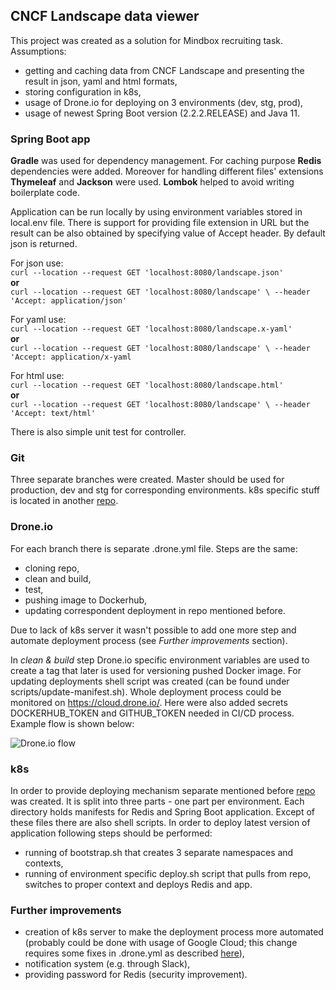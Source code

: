 ## CNCF Landscape data viewer

This project was created as a solution for Mindbox recruiting task.
Assumptions:
* getting and caching data from CNCF Landscape and presenting the result in json, yaml and html formats,
* storing configuration in k8s,
* usage of Drone.io for deploying on 3 environments (dev, stg, prod),
* usage of newest Spring Boot version (2.2.2.RELEASE) and Java 11.

### Spring Boot app
**Gradle** was used for dependency management. For caching purpose **Redis** dependencies were added.
Moreover for handling different files' extensions **Thymeleaf** and **Jackson** were used. **Lombok** helped to avoid writing boilerplate code.

Application can be run locally by using environment variables stored in local.env file. 
There is support for providing file extension in URL but the result can be also obtained by specifying value of Accept header.
By default json is returned.

For json use:  
`curl --location --request GET 'localhost:8080/landscape.json' `  
**or**  
`curl --location --request GET 'localhost:8080/landscape' \
--header 'Accept: application/json'`

For yaml use:  
`curl --location --request GET 'localhost:8080/landscape.x-yaml'`  
**or**  
`curl --location --request GET 'localhost:8080/landscape' \
--header 'Accept: application/x-yaml`

For html use:  
`curl --location --request GET 'localhost:8080/landscape.html'`  
**or**  
`curl --location --request GET 'localhost:8080/landscape' \
--header 'Accept: text/html'`

There is also simple unit test for controller.

### Git
Three separate branches were created. Master should be used for production, dev and stg for corresponding environments.
k8s specific stuff is located in another [repo](https://github.com/szwabae/mindbox-k8s).

### Drone.io
For each branch there is separate .drone.yml file. Steps are the same:
* cloning repo,
* clean and build,
* test,
* pushing image to Dockerhub,
* updating correspondent deployment in repo mentioned before.

Due to lack of k8s server it wasn't possible to add one more step and automate deployment process (see *Further improvements* section).

In *clean & build* step Drone.io specific environment variables are used to create a tag that later is used for versioning pushed Docker image.
For updating deployments shell script was created (can be found under scripts/update-manifest.sh).
Whole deployment process could be monitored on https://cloud.drone.io/. Here were also added secrets DOCKERHUB_TOKEN and GITHUB_TOKEN needed in CI/CD process.
Example flow is shown below:

![Drone.io flow](https://imgur.com/DpvieCs.png)

### k8s
In order to provide deploying mechanism separate mentioned before [repo](https://github.com/szwabae/mindbox-k8s) was created.
It is split into three parts - one part per environment. Each directory holds manifests for Redis and Spring Boot application.
Except of these files there are also shell scripts. In order to deploy latest version of application following steps should be performed:
* running of bootstrap.sh that creates 3 separate namespaces and contexts,
* running of environment specific deploy.sh script that pulls from repo, switches to proper context and deploys Redis and app.

### Further improvements
* creation of k8s server to make the deployment process more automated (probably could be done with usage of Google Cloud; this change requires some fixes in .drone.yml as described [here](http://plugins.drone.io/mactynow/drone-kubernetes/)),
* notification system (e.g. through Slack),
* providing password for Redis (security improvement).